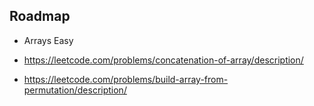 ## Roadmap

- Arrays Easy 

- https://leetcode.com/problems/concatenation-of-array/description/
- https://leetcode.com/problems/build-array-from-permutation/description/
